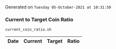 Generated on `Tuesday 05-October-2021 at 10:31:50`

### Current to Target Coin Ratio
`current_coin_ratio.sh`

Date|Current|Target|Ratio
---|---|---|---

